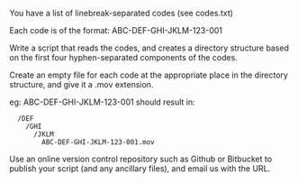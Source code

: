 
You have a list of linebreak-separated codes (see codes.txt)

Each code is of the format: ABC-DEF-GHI-JKLM-123-001

Write a script that reads the codes, and creates a directory structure based on the first four hyphen-separated components of the codes.

Create an empty file for each code at the appropriate place in the directory structure, and give it a .mov extension.

eg: ABC-DEF-GHI-JKLM-123-001 should result in:

      /DEF
        /GHI
          /JKLM
            ABC-DEF-GHI-JKLM-123-001.mov

Use an online version control repository such as Github or Bitbucket to publish your script (and any ancillary files), and email us with the URL.

